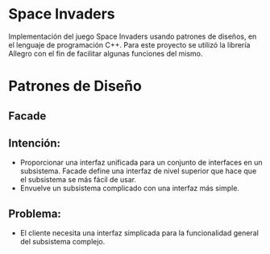 # Space Invaders
Implementación del juego Space Invaders usando patrones de diseños, en el lenguaje de programación C++. Para este proyecto se utilizó la librería Allegro con el fin de facilitar algunas funciones del mismo. 

# Patrones de Diseño
## Facade
## Intención: 
* Proporcionar una interfaz unificada para un conjunto de interfaces en un subsistema. Facade define una interfaz de nivel superior que hace que el subsistema se más fácil de usar.
* Envuelve un subsistema complicado con una interfaz más simple.
## Problema:
* El cliente necesita una interfaz simplicada para la funcionalidad general del subsistema complejo.



